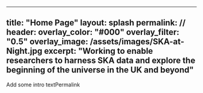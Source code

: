  ---
title: "Home Page"
layout: splash
permalink: //
header:
  overlay_color: "#000"
  overlay_filter: "0.5"
  overlay_image: /assets/images/SKA-at-Night.jpg
excerpt: "Working to enable researchers to harness SKA data and explore the beginning of the universe in the UK and beyond"
---
Add some intro textPermalink
